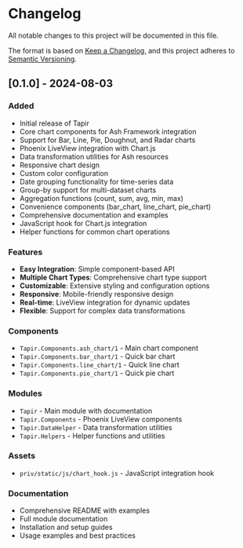# Changelog

All notable changes to this project will be documented in this file.

The format is based on [Keep a Changelog](https://keepachangelog.com/en/1.0.0/),
and this project adheres to [Semantic Versioning](https://semver.org/spec/v2.0.0.html).

## [0.1.0] - 2024-08-03

### Added
- Initial release of Tapir
- Core chart components for Ash Framework integration
- Support for Bar, Line, Pie, Doughnut, and Radar charts
- Phoenix LiveView integration with Chart.js
- Data transformation utilities for Ash resources
- Responsive chart design
- Custom color configuration
- Date grouping functionality for time-series data
- Group-by support for multi-dataset charts
- Aggregation functions (count, sum, avg, min, max)
- Convenience components (bar_chart, line_chart, pie_chart)
- Comprehensive documentation and examples
- JavaScript hook for Chart.js integration
- Helper functions for common chart operations

### Features
- **Easy Integration**: Simple component-based API
- **Multiple Chart Types**: Comprehensive chart type support
- **Customizable**: Extensive styling and configuration options
- **Responsive**: Mobile-friendly responsive design
- **Real-time**: LiveView integration for dynamic updates
- **Flexible**: Support for complex data transformations

### Components
- `Tapir.Components.ash_chart/1` - Main chart component
- `Tapir.Components.bar_chart/1` - Quick bar chart
- `Tapir.Components.line_chart/1` - Quick line chart
- `Tapir.Components.pie_chart/1` - Quick pie chart

### Modules
- `Tapir` - Main module with documentation
- `Tapir.Components` - Phoenix LiveView components
- `Tapir.DataHelper` - Data transformation utilities
- `Tapir.Helpers` - Helper functions and utilities

### Assets
- `priv/static/js/chart_hook.js` - JavaScript integration hook

### Documentation
- Comprehensive README with examples
- Full module documentation
- Installation and setup guides
- Usage examples and best practices